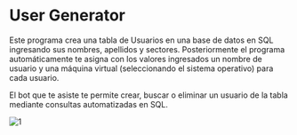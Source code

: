 # User Generator

Este programa crea una tabla de Usuarios en una base de datos en SQL ingresando sus nombres, apellidos y sectores. Posteriormente el programa automáticamente te asigna con los valores ingresados un nombre de usuario y una máquina virtual (seleccionando el sistema operativo) para cada usuario.


El bot que te asiste te permite crear, buscar o eliminar un usuario de la tabla mediante consultas automatizadas en SQL.

![1](https://user-images.githubusercontent.com/80114614/156418204-fe8d0b20-d550-4244-b158-bb29d375e500.png)
